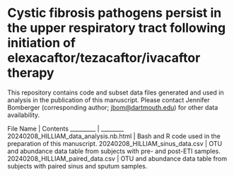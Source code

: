 # Cystic fibrosis pathogens persist in the upper respiratory tract following initiation of elexacaftor/tezacaftor/ivacaftor therapy

This repository contains code and subset data files generated and used in analysis in the publication of this manuscript. Please contact Jennifer Bomberger (corresponding author; jbom@dartmouth.edu) for other data availability. 

File Name | Contents
_________ | ________
20240208_HILLIAM_data_analysis.nb.html | Bash and R code used in the preparation of this manuscript.
20240208_HILLIAM_sinus_data.csv | OTU and abundance data table from subjects with pre- and post-ETI samples.
20240208_HILLIAM_paired_data.csv | OTU and abundance data table from subjects with paired sinus and sputum samples. 
